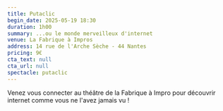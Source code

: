 ```yaml
---
title: Putaclic
begin_date: 2025-05-19 18:30
duration: 1h00
summary: ...ou le monde merveilleux d'internet
venue: La Fabrique à Impros
address: 14 rue de l'Arche Sèche - 44 Nantes
pricing: 9€
cta_text: null
cta_url: null
spectacle: putaclic
---
```


Venez vous connecter au théâtre de la Fabrique à Impro pour découvrir internet comme vous ne l'avez jamais vu !
